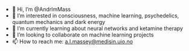 - 👋 Hi, I’m @AndrlmMass
- 👀 I’m interested in consciousness, machine learning, psychedelics, quantum mechanics and dark energy
- 🌱 I’m currently learning about neural networks and ketamine therapy
- 💞️ I’m looking to collaborate on machine learning projects
- 📫 How to reach me: a.l.massey@medisin.uio.no

<!---
AndrlmMass/AndrlmMass is a ✨ special ✨ repository because its `README.md` (this file) appears on your GitHub profile.
You can click the Preview link to take a look at your changes.
--->
